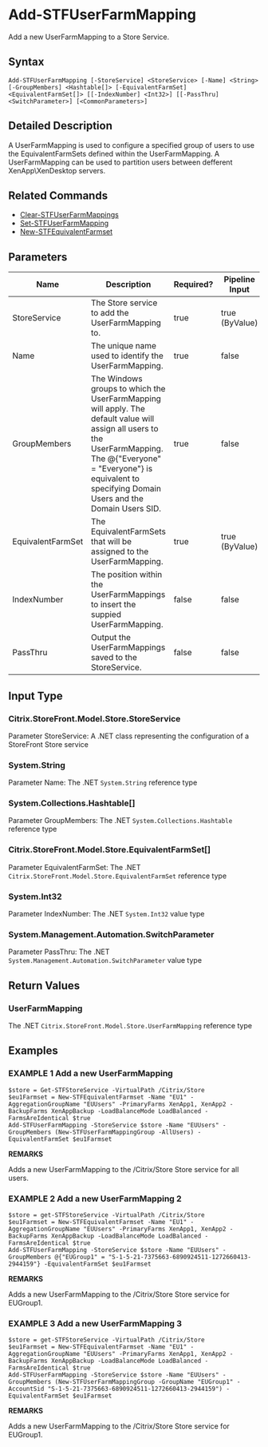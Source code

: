 ﻿# Add-STFUserFarmMapping

Add a new UserFarmMapping to a Store Service.

## Syntax

```
Add-STFUserFarmMapping [-StoreService] <StoreService> [-Name] <String> [-GroupMembers] <Hashtable[]> [-EquivalentFarmSet] <EquivalentFarmSet[]> [[-IndexNumber] <Int32>] [[-PassThru] <SwitchParameter>] [<CommonParameters>]
```

## Detailed Description

A UserFarmMapping is used to configure a specified group of users to use the EquivalentFarmSets defined within the UserFarmMapping. A UserFarmMapping can be used to partition users between defferent XenApp\XenDesktop servers.

## Related Commands

* [Clear-STFUserFarmMappings](Clear-STFUserFarmMappings.md)
* [Set-STFUserFarmMapping](Set-STFUserFarmMapping.md)
* [New-STFEquivalentFarmset](New-STFEquivalentFarmset.md)

## Parameters

| Name   | Description | Required? | Pipeline Input | Default Value |
| --- | --- | --- | --- | --- |
|StoreService|The Store service to add the UserFarmMapping to.|true|true (ByValue)| |
|Name|The unique name used to identify the UserFarmMapping.|true|false| |
|GroupMembers|The Windows groups to which the UserFarmMapping will apply. The default value will assign all users to the UserFarmMapping. The @{"Everyone" = "Everyone"} is equivalent to specifying Domain Users and the Domain Users SID.|true|false| |
|EquivalentFarmSet|The EquivalentFarmSets that will be assigned to the UserFarmMapping.|true|true (ByValue)| |
|IndexNumber|The position within the UserFarmMappings to insert the suppied UserFarmMapping.|false|false| |
|PassThru|Output the UserFarmMappings saved to the StoreService.|false|false| |

## Input Type

### Citrix.StoreFront.Model.Store.StoreService

Parameter StoreService: A .NET class representing the configuration of a StoreFront Store service

### System.String

Parameter Name: The .NET `System.String` reference type

### System.Collections.Hashtable[]

Parameter GroupMembers: The .NET `System.Collections.Hashtable` reference type

### Citrix.StoreFront.Model.Store.EquivalentFarmSet[]

Parameter EquivalentFarmSet: The .NET `Citrix.StoreFront.Model.Store.EquivalentFarmSet` reference type

### System.Int32

Parameter IndexNumber: The .NET `System.Int32` value type

### System.Management.Automation.SwitchParameter

Parameter PassThru: The .NET `System.Management.Automation.SwitchParameter` value type

## Return Values

### UserFarmMapping

The .NET `Citrix.StoreFront.Model.Store.UserFarmMapping` reference type

## Examples

### EXAMPLE 1 Add a new UserFarmMapping

```
$store = Get-STFStoreService -VirtualPath /Citrix/Store
$eu1Farmset = New-STFEquivalentFarmset -Name "EU1" -AggregationGroupName "EUUsers" -PrimaryFarms XenApp1, XenApp2 -BackupFarms XenAppBackup -LoadBalanceMode LoadBalanced -FarmsAreIdentical $true
Add-STFUserFarmMapping -StoreService $store -Name "EUUsers" -GroupMembers (New-STFUserFarmMappingGroup -AllUsers) -EquivalentFarmSet $eu1Farmset
```

**REMARKS**

Adds a new UserFarmMapping to the /Citrix/Store Store service for all users.

### EXAMPLE 2 Add a new UserFarmMapping 2

```
$store = get-STFStoreService -VirtualPath /Citrix/Store
$eu1Farmset = New-STFEquivalentFarmset -Name "EU1" -AggregationGroupName "EUUsers" -PrimaryFarms XenApp1, XenApp2 -BackupFarms XenAppBackup -LoadBalanceMode LoadBalanced -FarmsAreIdentical $true
Add-STFUserFarmMapping -StoreService $store -Name "EUUsers" -GroupMembers @{"EUGroup1" = "S-1-5-21-7375663-6890924511-1272660413-2944159"} -EquivalentFarmSet $eu1Farmset
```

**REMARKS**

Adds a new UserFarmMapping to the /Citrix/Store Store service for EUGroup1.

### EXAMPLE 3 Add a new UserFarmMapping 3

```
$store = get-STFStoreService -VirtualPath /Citrix/Store
$eu1Farmset = New-STFEquivalentFarmset -Name "EU1" -AggregationGroupName "EUUsers" -PrimaryFarms XenApp1, XenApp2 -BackupFarms XenAppBackup -LoadBalanceMode LoadBalanced -FarmsAreIdentical $true
Add-STFUserFarmMapping -StoreService $store -Name "EUUsers" -GroupMembers (New-STFUserFarmMappingGroup -GroupName "EUGroup1" -AccountSid "S-1-5-21-7375663-6890924511-1272660413-2944159") -EquivalentFarmSet $eu1Farmset
```

**REMARKS**

Adds a new UserFarmMapping to the /Citrix/Store Store service for EUGroup1.

